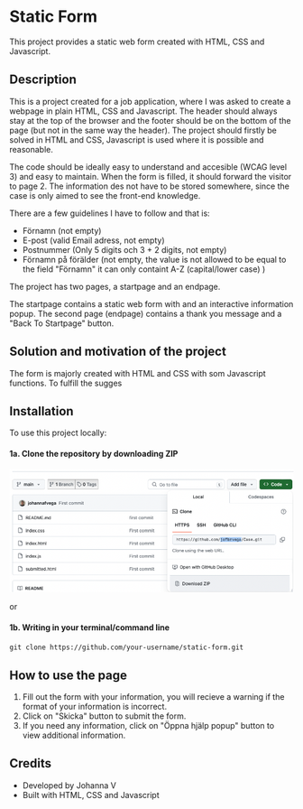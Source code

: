 # Static Form

This project provides a static web form created with HTML, CSS and Javascript. 

## Description

This is a project created for a job application, where I was asked to create a webpage in plain HTML, CSS and Javascript. 
The header should always stay at the top of the browser and the footer should be on the bottom of the page (but not in the same way the header).
The project should firstly be solved in HTML and CSS, Javascript is used where it is possible and reasonable. 

The code should be ideally easy to understand and accesible (WCAG level 3) and easy to maintain. When the form is filled, it should forward the visitor to page 2.
The information des not have to be stored somewhere, since the case is only aimed to see the front-end knowledge. 

There are a few guidelines I have to follow and that is: 

* Förnamn (not empty)
* E-post (valid Email adress, not empty)
* Postnummer (Only 5 digits och 3 + 2 digits, not empty)
* Förnamn på förälder (not empty, the value is not allowed to be equal to the field "Förnamn" it can only containt A-Z (capital/lower case) )

The project has two pages, a startpage and an endpage. 

The startpage contains a static web form with and an interactive information popup.
The second page (endpage) contains a thank you message and a "Back To Startpage" button. 

## Solution and motivation of the project
The form is majorly created with HTML and CSS with som Javascript functions. To fulfill the sugges

## Installation 

To use this project locally:

#### 1a. Clone the repository by downloading ZIP     
![Download ZIP on Github](/images/downloadzip.png)

or 

#### 1b. Writing in your terminal/command line
    git clone https://github.com/your-username/static-form.git

## How to use the page
1. Fill out the form with your information, you will recieve a warning if the format of your information is incorrect.
2. Click on "Skicka" button to submit the form.
3. If you need any information, click on "Öppna hjälp popup" button to view additional information.



## Credits
* Developed by Johanna V
* Built with HTML, CSS and Javascript


